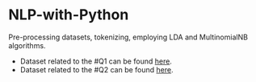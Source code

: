 # NLP-with-Python
Pre-processing datasets, tokenizing, employing LDA and MultinomialNB algorithms.

* Dataset related to the #Q1 can be found [here](https://piazza.com/redirect/s3?bucket=uploads&prefix=paste%2Fhm6f03m52q654g%2F3342c0a9b09da7f83999cd7975a9f909810e6a92b40fb31f70fd02663400fec9%2Fnews.zip).
* Dataset related to the #Q2 can be found [here](https://raw.githubusercontent.com/selva86/datasets/master/newsgroups.json).
